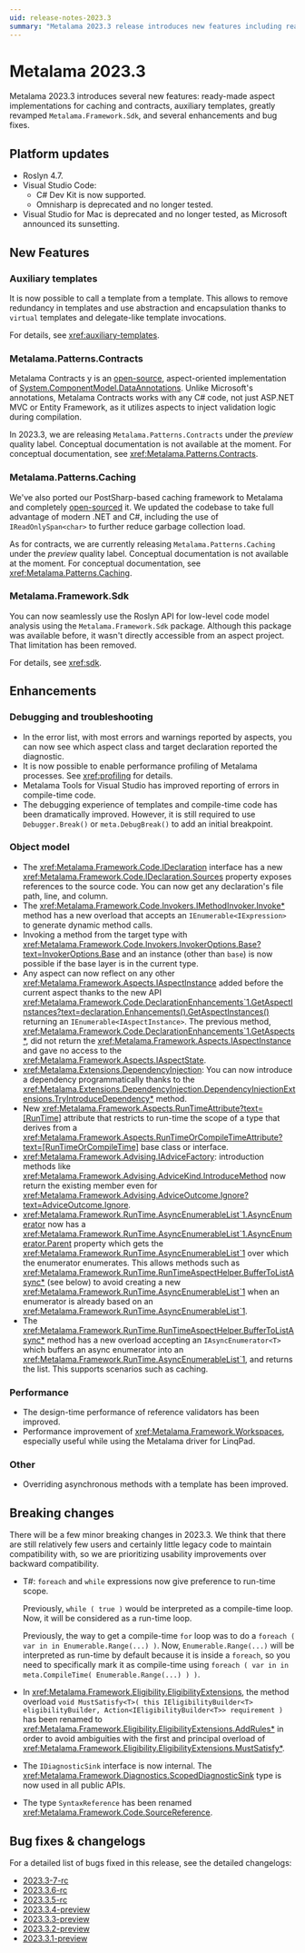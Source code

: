 ```yaml
---
uid: release-notes-2023.3
summary: "Metalama 2023.3 release introduces new features including ready-made aspect implementations for caching and contracts, auxiliary templates, and a revamped Metalama.Framework.Sdk. It also includes platform updates, enhancements, minor breaking changes, and bug fixes."
---
```


# Metalama 2023.3

Metalama 2023.3 introduces several new features: ready-made aspect implementations for caching and contracts, auxiliary templates, greatly revamped `Metalama.Framework.Sdk`, and several enhancements and bug fixes.

## Platform updates

* Roslyn 4.7.
* Visual Studio Code:
    - C# Dev Kit is now supported.
    - Omnisharp is deprecated and no longer tested.
* Visual Studio for Mac is deprecated and no longer tested, as Microsoft announced its sunsetting.

## New Features

### Auxiliary templates

It is now possible to call a template from a template. This allows to remove redundancy in templates and use abstraction and encapsulation thanks to `virtual` templates and delegate-like template invocations.

For details, see <xref:auxiliary-templates>.

### Metalama.Patterns.Contracts

Metalama Contracts y is an [open-source](https://github.com/postsharp/Metalama.Patterns/tree/release/2023.3/src/Metalama.Patterns.Contracts), aspect-oriented implementation of [System.ComponentModel.DataAnnotations](https://learn.microsoft.com/en-us/dotnet/api/system.componentmodel.dataannotations). Unlike Microsoft's annotations, Metalama Contracts works with any C# code, not just ASP.NET MVC or Entity Framework, as it utilizes aspects to inject validation logic during compilation.

In 2023.3, we are releasing `Metalama.Patterns.Contracts` under the _preview_ quality label. Conceptual documentation is not available at the moment. For conceptual documentation, see <xref:Metalama.Patterns.Contracts>.

### Metalama.Patterns.Caching

We've also ported our PostSharp-based caching framework to Metalama and completely [open-sourced](https://github.com/postsharp/Metalama.Patterns/tree/release/2023.3/src/Metalama.Patterns.Caching) it. We updated the codebase to take full advantage of modern .NET and C#, including the use of `IReadOnlySpan<char>` to further reduce garbage collection load.

As for contracts, we are currently releasing `Metalama.Patterns.Caching` under the _preview_ quality label. Conceptual documentation is not available at the moment. For conceptual documentation, see <xref:Metalama.Patterns.Caching>.

### Metalama.Framework.Sdk

You can now seamlessly use the Roslyn API for low-level code model analysis using the `Metalama.Framework.Sdk` package. Although this package was available before, it wasn't directly accessible from an aspect project. That limitation has been removed.

For details, see <xref:sdk>.

## Enhancements

### Debugging and troubleshooting

* In the error list, with most errors and warnings reported by aspects, you can now see which aspect class and target declaration reported the diagnostic.
* It is now possible to enable performance profiling of Metalama processes. See <xref:profiling> for details.
* Metalama Tools for Visual Studio has improved reporting of errors in compile-time code.
* The debugging experience of templates and compile-time code has been dramatically improved. However, it is still required to use `Debugger.Break()` or `meta.DebugBreak()` to add an initial breakpoint.

### Object model

* The <xref:Metalama.Framework.Code.IDeclaration> interface has a new <xref:Metalama.Framework.Code.IDeclaration.Sources> property exposes references to the source code. You can now get any declaration's file path, line, and column.
* The <xref:Metalama.Framework.Code.Invokers.IMethodInvoker.Invoke*> method has a new overload that accepts an  `IEnumerable<IExpression>` to generate dynamic method calls.
* Invoking a method from the target type with <xref:Metalama.Framework.Code.Invokers.InvokerOptions.Base?text=InvokerOptions.Base> and an instance (other than `base`) is now possible if the base layer is in the current type.
* Any aspect can now reflect on any other <xref:Metalama.Framework.Aspects.IAspectInstance> added before the current aspect thanks to the new API <xref:Metalama.Framework.Code.DeclarationEnhancements`1.GetAspectInstances?text=declaration.Enhancements().GetAspectInstances()> returning an `IEnumerable<IAspectInstance>`. The previous method, <xref:Metalama.Framework.Code.DeclarationEnhancements`1.GetAspects*>, did not return the <xref:Metalama.Framework.Aspects.IAspectInstance> and gave no access to the <xref:Metalama.Framework.Aspects.IAspectState>.
* <xref:Metalama.Extensions.DependencyInjection>: You can now introduce a dependency programmatically thanks to the <xref:Metalama.Extensions.DependencyInjection.DependencyInjectionExtensions.TryIntroduceDependency*> method.
* New <xref:Metalama.Framework.Aspects.RunTimeAttribute?text=[RunTime]> attribute that restricts to run-time the scope of a type that derives from a <xref:Metalama.Framework.Aspects.RunTimeOrCompileTimeAttribute?text=[RunTimeOrCompileTime]>  base class or interface.
* <xref:Metalama.Framework.Advising.IAdviceFactory>: introduction methods like <xref:Metalama.Framework.Advising.AdviceKind.IntroduceMethod> now return the existing member even for <xref:Metalama.Framework.Advising.AdviceOutcome.Ignore?text=AdviceOutcome.Ignore>.
* <xref:Metalama.Framework.RunTime.AsyncEnumerableList`1.AsyncEnumerator> now has a <xref:Metalama.Framework.RunTime.AsyncEnumerableList`1.AsyncEnumerator.Parent> property which gets the <xref:Metalama.Framework.RunTime.AsyncEnumerableList`1> over which the enumerator enumerates. This allows methods such as <xref:Metalama.Framework.RunTime.RunTimeAspectHelper.BufferToListAsync*> (see below) to avoid creating a new <xref:Metalama.Framework.RunTime.AsyncEnumerableList`1> when an enumerator is already based on an <xref:Metalama.Framework.RunTime.AsyncEnumerableList`1>.
* The <xref:Metalama.Framework.RunTime.RunTimeAspectHelper.BufferToListAsync*>  method has a new overload accepting an `IAsyncEnumerator<T>` which buffers an async enumerator into an <xref:Metalama.Framework.RunTime.AsyncEnumerableList`1>, and returns the list. This supports scenarios such as caching.

### Performance

* The design-time performance of reference validators has been improved.
* Performance improvement of <xref:Metalama.Framework.Workspaces>, especially useful while using the Metalama driver for LinqPad.

### Other

* Overriding asynchronous methods with a template has been improved.


## Breaking changes

There will be a few minor breaking changes in 2023.3. We think that there are still relatively few users and certainly little legacy code to maintain compatibility with, so we are prioritizing usability improvements over backward compatibility.


* T#: `foreach` and `while` expressions now give preference to run-time scope. 

    Previously, `while ( true )` would be interpreted as a compile-time loop. Now, it will be considered as a run-time loop.
    
    Previously, the way to get a compile-time `for` loop was to do a `foreach ( var in in Enumerable.Range(...) )`. Now, `Enumerable.Range(...)` will be interpreted as run-time by default because it is inside a `foreach`, so you need to specifically mark it as compile-time using  `foreach ( var in in meta.CompileTime( Enumerable.Range(...) ) )`.
    
    
* In <xref:Metalama.Framework.Eligibility.EligibilityExtensions>, the method overload `void MustSatisfy<T>( this IEligibilityBuilder<T> eligibilityBuilder, Action<IEligibilityBuilder<T>> requirement )` has been renamed to <xref:Metalama.Framework.Eligibility.EligibilityExtensions.AddRules*> in order to avoid ambiguities with the first and principal overload of <xref:Metalama.Framework.Eligibility.EligibilityExtensions.MustSatisfy*>.

* The `IDiagnosticSink` interface is now internal. The <xref:Metalama.Framework.Diagnostics.ScopedDiagnosticSink> type is now used in all public APIs.

* The type `SyntaxReference` has been renamed <xref:Metalama.Framework.Code.SourceReference>.


## Bug fixes & changelogs

For a detailed list of bugs fixed in this release, see the detailed changelogs:

- [2023.3-7-rc](https://github.com/orgs/postsharp/discussions/226)
- [2023.3.6-rc](https://github.com/orgs/postsharp/discussions/223)
- [2023.3.5-rc](https://github.com/orgs/postsharp/discussions/218)
- [2023.3.4-preview](https://github.com/orgs/postsharp/discussions/213)
- [2023.3.3-preview](https://github.com/orgs/postsharp/discussions/211)
- [2023.3.2-preview](https://github.com/orgs/postsharp/discussions/200)
- [2023.3.1-preview](https://github.com/orgs/postsharp/discussions/196)


